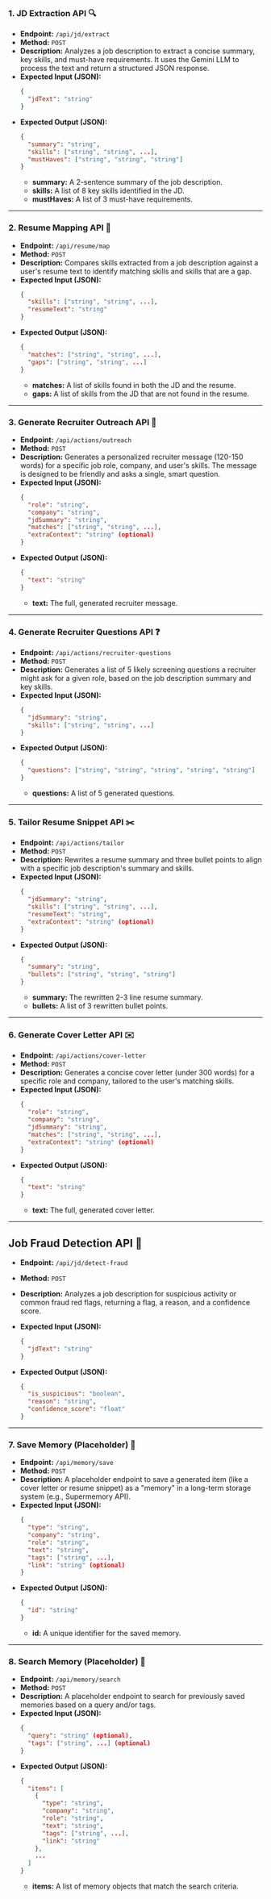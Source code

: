 ### 1\. JD Extraction API 🔍

  * **Endpoint:** `/api/jd/extract`
  * **Method:** `POST`
  * **Description:** Analyzes a job description to extract a concise summary, key skills, and must-have requirements. It uses the Gemini LLM to process the text and return a structured JSON response.
  * **Expected Input (JSON):**
    ```json
    {
      "jdText": "string"
    }
    ```
  * **Expected Output (JSON):**
    ```json
    {
      "summary": "string",
      "skills": ["string", "string", ...],
      "mustHaves": ["string", "string", "string"]
    }
    ```
      * **summary:** A 2-sentence summary of the job description.
      * **skills:** A list of 8 key skills identified in the JD.
      * **mustHaves:** A list of 3 must-have requirements.

-----

### 2\. Resume Mapping API 🎯

  * **Endpoint:** `/api/resume/map`
  * **Method:** `POST`
  * **Description:** Compares skills extracted from a job description against a user's resume text to identify matching skills and skills that are a gap.
  * **Expected Input (JSON):**
    ```json
    {
      "skills": ["string", "string", ...],
      "resumeText": "string"
    }
    ```
  * **Expected Output (JSON):**
    ```json
    {
      "matches": ["string", "string", ...],
      "gaps": ["string", "string", ...]
    }
    ```
      * **matches:** A list of skills found in both the JD and the resume.
      * **gaps:** A list of skills from the JD that are not found in the resume.

-----

### 3\. Generate Recruiter Outreach API 👋

  * **Endpoint:** `/api/actions/outreach`
  * **Method:** `POST`
  * **Description:** Generates a personalized recruiter message (120-150 words) for a specific job role, company, and user's skills. The message is designed to be friendly and asks a single, smart question.
  * **Expected Input (JSON):**
    ```json
    {
      "role": "string",
      "company": "string",
      "jdSummary": "string",
      "matches": ["string", "string", ...],
      "extraContext": "string" (optional)
    }
    ```
  * **Expected Output (JSON):**
    ```json
    {
      "text": "string"
    }
    ```
      * **text:** The full, generated recruiter message.

-----

### 4\. Generate Recruiter Questions API ❓

  * **Endpoint:** `/api/actions/recruiter-questions`
  * **Method:** `POST`
  * **Description:** Generates a list of 5 likely screening questions a recruiter might ask for a given role, based on the job description summary and key skills.
  * **Expected Input (JSON):**
    ```json
    {
      "jdSummary": "string",
      "skills": ["string", "string", ...]
    }
    ```
  * **Expected Output (JSON):**
    ```json
    {
      "questions": ["string", "string", "string", "string", "string"]
    }
    ```
      * **questions:** A list of 5 generated questions.

-----

### 5\. Tailor Resume Snippet API ✂️

  * **Endpoint:** `/api/actions/tailor`
  * **Method:** `POST`
  * **Description:** Rewrites a resume summary and three bullet points to align with a specific job description's summary and skills.
  * **Expected Input (JSON):**
    ```json
    {
      "jdSummary": "string",
      "skills": ["string", "string", ...],
      "resumeText": "string",
      "extraContext": "string" (optional)
    }
    ```
  * **Expected Output (JSON):**
    ```json
    {
      "summary": "string",
      "bullets": ["string", "string", "string"]
    }
    ```
      * **summary:** The rewritten 2-3 line resume summary.
      * **bullets:** A list of 3 rewritten bullet points.

-----

### 6\. Generate Cover Letter API ✉️

  * **Endpoint:** `/api/actions/cover-letter`
  * **Method:** `POST`
  * **Description:** Generates a concise cover letter (under 300 words) for a specific role and company, tailored to the user's matching skills.
  * **Expected Input (JSON):**
    ```json
    {
      "role": "string",
      "company": "string",
      "jdSummary": "string",
      "matches": ["string", "string", ...],
      "extraContext": "string" (optional)
    }
    ```
  * **Expected Output (JSON):**
    ```json
    {
      "text": "string"
    }
    ```
      * **text:** The full, generated cover letter.

-----

## Job Fraud Detection API 🚩

  * **Endpoint:** `/api/jd/detect-fraud`

  * **Method:** `POST`

  * **Description:** Analyzes a job description for suspicious activity or common fraud red flags, returning a flag, a reason, and a confidence score.

  * **Expected Input (JSON):**

    ```json
    {
      "jdText": "string"
    }
    ```

  * **Expected Output (JSON):**

    ```json
    {
      "is_suspicious": "boolean",
      "reason": "string",
      "confidence_score": "float"
    }
    ```
----

### 7\. Save Memory (Placeholder) 🧠

  * **Endpoint:** `/api/memory/save`
  * **Method:** `POST`
  * **Description:** A placeholder endpoint to save a generated item (like a cover letter or resume snippet) as a "memory" in a long-term storage system (e.g., Supermemory API).
  * **Expected Input (JSON):**
    ```json
    {
      "type": "string",
      "company": "string",
      "role": "string",
      "text": "string",
      "tags": ["string", ...],
      "link": "string" (optional)
    }
    ```
  * **Expected Output (JSON):**
    ```json
    {
      "id": "string"
    }
    ```
      * **id:** A unique identifier for the saved memory.

-----

### 8\. Search Memory (Placeholder) 🔎

  * **Endpoint:** `/api/memory/search`
  * **Method:** `POST`
  * **Description:** A placeholder endpoint to search for previously saved memories based on a query and/or tags.
  * **Expected Input (JSON):**
    ```json
    {
      "query": "string" (optional),
      "tags": ["string", ...] (optional)
    }
    ```
  * **Expected Output (JSON):**
    ```json
    {
      "items": [
        {
          "type": "string",
          "company": "string",
          "role": "string",
          "text": "string",
          "tags": ["string", ...],
          "link": "string"
        },
        ...
      ]
    }
    ```
      * **items:** A list of memory objects that match the search criteria.